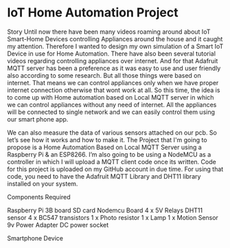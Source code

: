 # IoT Home Automation Project

Story
Until now there have been many videos roaming around about IoT Smart-Home Devices controlling Appliances around the house and it caught my attention. Therefore I wanted to design my own simulation of a Smart IoT Device in use for Home Automation. There have also been several tutorial videos regarding controlling appliances over internet. And for that Adafruit MQTT server has been a preference as it was easy to use and user friendly also according to some research. But all those things were based on internet. That means we can control appliances only when we have proper internet connection otherwise that wont work at all. So this time, the idea is to come up with Home automation based on Local MQTT server in which we can control appliances without any need of internet. All the appliances will be connected to single network and we can easily control them using our smart phone app.

We can also measure the data of various sensors attached on our pcb. So let’s see how it works and how to make it.
The Project that I'm going to propose is a Home Automation Based on Local MQTT Server using a Raspberry Pi & an ESP8266. I’m also going to be using a NodeMCU as a controller in which I will upload a MQTT client code once its written. Code for this project is uploaded on my GitHub account in due time. For using that code, you need to have the Adafruit MQTT Library and DHT11 library installed on your system.


Components Required

Raspberry Pi 3B board
SD card
Nodemcu Board
4 x 5V Relays
DHT11 sensor
4 x BC547 transistors
1 x Photo resistor
1 x Lamp
1 x Motion Sensor
9v Power Adapter
DC power socket

Smartphone Device

